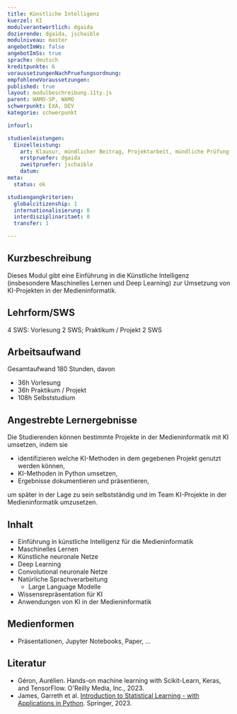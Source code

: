 ```yaml
---
title: Künstliche Intelligenz
kuerzel: KI
modulverantwortlich: dgaida
dozierende: dgaida, jschaible
modulniveau: master
angebotImWs: false
angebotImSs: true
sprache: deutsch
kreditpunkte: 6
voraussetzungenNachPruefungsordnung: 
empfohleneVoraussetzungen: 
published: true
layout: modulbeschreibung.11ty.js
parent: WAMO-SP, WAMO
schwerpunkt: EXA, DEV
kategorie: schwerpunkt

infourl: 

studienleistungen:
  Einzelleistung:
    art: Klausur, mündlicher Beitrag, Projektarbeit, mündliche Prüfung
    erstpruefer: dgaida
    zweitpruefer: jschaible
    datum: 
meta:
  status: ok

studiengangkriterien:
  globalcitizenship: 1
  internationalisierung: 0
  interdisziplinaritaet: 0
  transfer: 1

---
```


## Kurzbeschreibung

Dieses Modul gibt eine Einführung in die Künstliche Intelligenz (insbesondere Maschinelles Lernen und Deep Learning) zur Umsetzung von KI-Projekten in der Medieninformatik. 

## Lehrform/SWS
4 SWS: Vorlesung 2 SWS; Praktikum / Projekt 2 SWS

## Arbeitsaufwand
Gesamtaufwand 180 Stunden, davon

- 36h Vorlesung
- 36h Praktikum / Projekt
- 108h Selbststudium

## Angestrebte Lernergebnisse

Die Studierenden können bestimmte Projekte in der Medieninformatik mit KI umsetzen, indem sie

- identifizieren welche KI-Methoden in dem gegebenen Projekt genutzt werden können,
- KI-Methoden in Python umsetzen,
- Ergebnisse dokumentieren und präsentieren,

um später in der Lage zu sein selbstständig und im Team KI-Projekte in der Medieninformatik umzusetzen.

## Inhalt

- Einführung in künstliche Intelligenz für die Medieninformatik
- Maschinelles Lernen
- Künstliche neuronale Netze
- Deep Learning
- Convolutional neuronale Netze
- Natürliche Sprachverarbeitung
    - Large Language Modelle
- Wissensrepräsentation für KI
- Anwendungen von KI in der Medieninformatik

## Medienformen

- Präsentationen, Jupyter Notebooks, Paper, ...

## Literatur

- Géron, Aurélien. Hands-on machine learning with Scikit-Learn, Keras, and TensorFlow. O'Reilly Media, Inc., 2023.
- James, Garreth et al. [Introduction to Statistical Learning - with Applications in Python](https://www.statlearning.com/). Springer, 2023.
